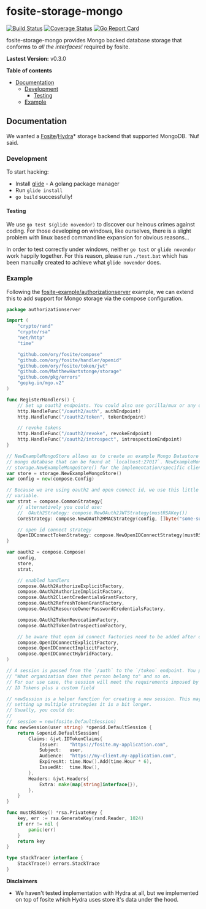 # fosite-storage-mongo
[![Build Status](https://travis-ci.org/MatthewHartstonge/storage.svg?branch=master)](https://travis-ci.org/MatthewHartstonge/storage) [![Coverage Status](https://coveralls.io/repos/github/MatthewHartstonge/storage/badge.svg?branch=master)](https://coveralls.io/github/MatthewHartstonge/storage?branch=master) [![Go Report Card](https://goreportcard.com/badge/github.com/MatthewHartstonge/storage)](https://goreportcard.com/report/github.com/MatthewHartstonge/storage)

fosite-storage-mongo provides Mongo backed database storage that conforms to *all the interfaces!* required by fosite.

**Lastest Version:** v0.3.0

**Table of contents**
- [Documentation](#documentation)
  - [Development](#development)
    - [Testing](#testing)
  - [Example](#example)

## Documentation
We wanted a [Fosite][fosite]/[Hydra][hydra]* storage backend that supported MongoDB. 'Nuf said.

### Development
To start hacking:
* Install [glide][glide] - A golang package manager
* Run `glide install`
* `go build` successfully!

#### Testing
We use `go test $(glide novendor)` to discover our heinous crimes against coding. For those developing on windows, like 
ourselves, there is a slight problem with linux based commandline expansion for obvious reasons... 

In order to test correctly under windows, neither `go test` or `glide novendor` work happily together. For this reason, 
please run `./test.bat` which has been manually created to achieve what `glide novendor` does. 

### Example
Following the [fosite-example/authorizationserver][fosite-example-server] example, we can extend this to add support 
for Mongo storage via the compose configuration.

```go
package authorizationserver

import (
	"crypto/rand"
	"crypto/rsa"
	"net/http"
	"time"

	"github.com/ory/fosite/compose"
	"github.com/ory/fosite/handler/openid"
	"github.com/ory/fosite/token/jwt"
	"github.com/MatthewHartstonge/storage"
	"github.com/pkg/errors"
	"gopkg.in/mgo.v2"
)

func RegisterHandlers() {
	// Set up oauth2 endpoints. You could also use gorilla/mux or any other router.
	http.HandleFunc("/oauth2/auth", authEndpoint)
	http.HandleFunc("/oauth2/token", tokenEndpoint)

	// revoke tokens
	http.HandleFunc("/oauth2/revoke", revokeEndpoint)
	http.HandleFunc("/oauth2/introspect", introspectionEndpoint)
}

// NewExampleMongoStore allows us to create an example Mongo Datastore and panics if you don't have an unauthenticated 
// mongo database that can be found at `localhost:27017`. NewExampleMongoStore has one Client and one User. Check out 
// storage.NewExampleMongoStore() for the implementation/specific client/user details.
var store = storage.NewExampleMongoStore()
var config = new(compose.Config)

// Because we are using oauth2 and open connect id, we use this little helper to combine the two in one
// variable.
var strat = compose.CommonStrategy{
	// alternatively you could use:
	//  OAuth2Strategy: compose.NewOAuth2JWTStrategy(mustRSAKey())
	CoreStrategy: compose.NewOAuth2HMACStrategy(config, []byte("some-super-cool-secret-that-nobody-knows")),

	// open id connect strategy
	OpenIDConnectTokenStrategy: compose.NewOpenIDConnectStrategy(mustRSAKey()),
}

var oauth2 = compose.Compose(
	config,
	store,
	strat,

	// enabled handlers
	compose.OAuth2AuthorizeExplicitFactory,
	compose.OAuth2AuthorizeImplicitFactory,
	compose.OAuth2ClientCredentialsGrantFactory,
	compose.OAuth2RefreshTokenGrantFactory,
	compose.OAuth2ResourceOwnerPasswordCredentialsFactory,

	compose.OAuth2TokenRevocationFactory,
	compose.OAuth2TokenIntrospectionFactory,

	// be aware that open id connect factories need to be added after oauth2 factories to work properly.
	compose.OpenIDConnectExplicitFactory,
	compose.OpenIDConnectImplicitFactory,
	compose.OpenIDConnectHybridFactory,
)

// A session is passed from the `/auth` to the `/token` endpoint. You probably want to store data like: "Who made the request",
// "What organization does that person belong to" and so on.
// For our use case, the session will meet the requirements imposed by JWT access tokens, HMAC access tokens and OpenID Connect
// ID Tokens plus a custom field

// newSession is a helper function for creating a new session. This may look like a lot of code but since we are
// setting up multiple strategies it is a bit longer.
// Usually, you could do:
//
//  session = new(fosite.DefaultSession)
func newSession(user string) *openid.DefaultSession {
	return &openid.DefaultSession{
		Claims: &jwt.IDTokenClaims{
			Issuer:    "https://fosite.my-application.com",
			Subject:   user,
			Audience:  "https://my-client.my-application.com",
			ExpiresAt: time.Now().Add(time.Hour * 6),
			IssuedAt:  time.Now(),
		},
		Headers: &jwt.Headers{
			Extra: make(map[string]interface{}),
		},
	}
}

func mustRSAKey() *rsa.PrivateKey {
	key, err := rsa.GenerateKey(rand.Reader, 1024)
	if err != nil {
		panic(err)
	}
	return key
}

type stackTracer interface {
	StackTrace() errors.StackTrace
}
```


**Disclaimers**
* We haven't tested implementation with Hydra at all, but we implemented on top of fosite which Hydra uses 
  store it's data under the hood.

[//]: #
    [glide]: <https://glide.sh>
    [fosite]: <https://github.com/ory/fosite> 
    [hydra]: <https://github.com/ory/hydra>
    [fosite-example-server]: <https://github.com/ory/fosite-example/blob/master/authorizationserver/oauth2.go>